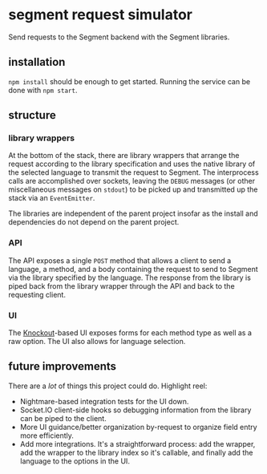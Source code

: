 # segment request simulator

Send requests to the Segment backend with the Segment libraries.

## installation
`npm install` should be enough to get started.  Running the service can be done with `npm start`.

## structure

### library wrappers
At the bottom of the stack, there are library wrappers that arrange the request according to the library specification and uses the native library of the selected language to transmit the request to Segment.  The interprocess calls are accomplished over sockets, leaving the `DEBUG` messages (or other miscellaneous messages on `stdout`) to be picked up and transmitted up the stack via an `EventEmitter`.

The libraries are independent of the parent project insofar as the install and dependencies do not depend on the parent project.

### API
The API exposes a single `POST` method that allows a client to send a language, a method, and a body containing the request to send to Segment via the library specified by the language.  The response from the library is piped back from the library wrapper through the API and back to the requesting client.

### UI
The [Knockout](http://knockoutjs.com/)-based UI exposes forms for each method type as well as a raw option.  The UI also allows for language selection.

## future improvements

There are a _lot_ of things this project could do.  Highlight reel:

* Nightmare-based integration tests for the UI down.
* Socket.IO client-side hooks so debugging information from the library can be piped to the client.
* More UI guidance/better organization by-request to organize field entry more efficiently.
* Add more integrations.  It's a straightforward process: add the wrapper, add the wrapper to the library index so it's callable, and finally add the language to the options in the UI.
